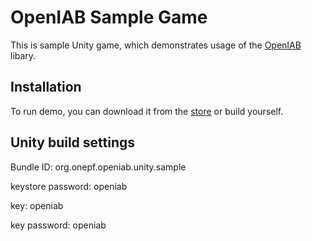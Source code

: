 OpenIAB Sample Game
===================

This is sample Unity game, which demonstrates usage of the [OpenIAB](http://www.onepf.org/openiab) libary.

Installation
------------
To run demo, you can download it from the [store](https://play.google.com/store/apps/details?id=org.onepf.openiab.unity.sample) or build yourself.

Unity build settings
--------
Bundle ID: org.onepf.openiab.unity.sample

keystore password: openiab

key: openiab

key password: openiab
